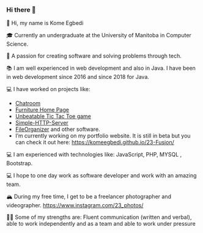 ### Hi there 👋

<!--
**komeegbedi/komeegbedi** is a ✨ _special_ ✨ repository because its `README.md` (this file) appears on your GitHub profile.

Here are some ideas to get you started:

- 🔭 I’m currently working on ...
- 🌱 I’m currently learning ...
- 👯 I’m looking to collaborate on ...
- 🤔 I’m looking for help with ...
- 💬 Ask me about ...
- 📫 How to reach me: ...
- 😄 Pronouns: ...
- ⚡ Fun fact: ...
-->
👋 Hi, my name is Kome Egbedi

🎓 Currently an undergraduate at the University of Manitoba in Computer Science.

🌇 A passion for creating software and solving problems through tech.

📚 I am well experienced in web development and also in Java. I have been in web development since 2016 and since 2018 for Java.

💻 I have worked on projects like: 
   
   * [Chatroom](https://komeegbedi.github.io/Chatroom/)
   * [Furniture Home Page](https://komeegbedi.github.io/SunnySide/) 
   * [Unbeatable Tic Tac Toe game](https://komeegbedi.github.io/Tic-Tac-Toe/) 
   * [Simple-HTTP-Server](https://github.com/komeegbedi/Simple-HTTP-Server) 
   * [FileOrganizer](https://github.com/komeegbedi/FileOrganizer) and other software.
   * I’m currently working on my portfolio website. It is still in beta but you can check it out here: https://komeegbedi.github.io/23-Fusion/ 
    
💻 I am experienced with technologies like:  JavaScript, PHP, MYSQL , Bootstrap.

💻 I hope to one day work as software developer and work with an amazing team.

🏔  During my free time, I get to be a freelancer photographer and videographer. https://www.instagram.com/23_photos/

💪🏽 Some of my strengths are: Fluent communication (written and verbal), able to work independently and as a team and able to work under pressure
